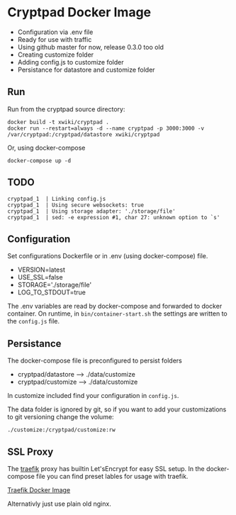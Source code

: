 # Cryptpad Docker Image

- Configuration via .env file
- Ready for use with traffic
- Using github master for now, release 0.3.0 too old
- Creating customize folder
- Adding config.js to customize folder
- Persistance for datastore and customize folder

## Run

Run from the cryptpad source directory:

```
docker build -t xwiki/cryptpad .
docker run --restart=always -d --name cryptpad -p 3000:3000 -v /var/cryptpad:/cryptpad/datastore xwiki/cryptpad
```

Or, using docker-compose

```
docker-compose up -d
```

## TODO

```
cryptpad_1  | Linking config.js
cryptpad_1  | Using secure websockets: true
cryptpad_1  | Using storage adapter: './storage/file'
cryptpad_1  | sed: -e expression #1, char 27: unknown option to `s'
```

## Configuration

Set configurations Dockerfile or in .env (using docker-compose) file.

- VERSION=latest
- USE_SSL=false
- STORAGE='./storage/file'
- LOG_TO_STDOUT=true

The .env variables are read by docker-compose and forwarded to docker container.
On runtime, in `bin/container-start.sh` the settings are written to the `config.js` file.


## Persistance

The docker-compose file is preconfigured to persist folders

- cryptpad/datastore --> ./data/customize
- cryptpad/customize --> ./data/customize

In customize included find your configuration in `config.js`.

The data folder is ignored by git, so if you want to add your customizations to git versioning change the volume:

```
./customize:/cryptpad/customize:rw
```

## SSL Proxy

The [traefik](https://traefik.io/) proxy has builtin Let'sEncrypt for easy SSL setup.
In the docker-compose file you can find preset lables for usage with traefik.

[Traefik Docker Image](https://hub.docker.com/_/traefik/)

Alternativly just use plain old nginx.
